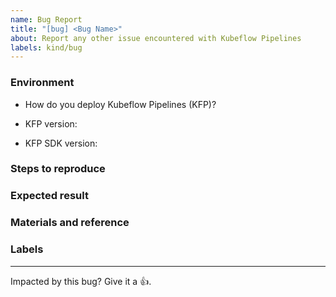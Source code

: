 ```yaml
---
name: Bug Report
title: "[bug] <Bug Name>"
about: Report any other issue encountered with Kubeflow Pipelines
labels: kind/bug
---
```


### Environment

<!-- Please fill in those that seem relevant. -->

- How do you deploy Kubeflow Pipelines (KFP)?
<!-- For more information, see an overview of KFP installation options: https://www.kubeflow.org/docs/pipelines/installation/overview/. -->
- KFP version:
<!-- Specify the version of Kubeflow Pipelines that you are using. The version number appears in the left side navigation of user interface.
To find the version number, See version number shows on bottom of KFP UI left sidenav. -->
- KFP SDK version:
<!-- Specify the output of the following shell command: $pip list | grep kfp -->

### Steps to reproduce

<!--
Specify how to reproduce the problem.
This may include information such as: a description of the process, code snippets, log output, or screenshots.
-->

### Expected result

<!-- What should the correct behavior be? -->

### Materials and reference

<!-- Help us debug this issue by providing resources such as: sample code, background context, or links to references. -->

### Labels

<!-- Please include labels below by uncommenting them to help us better triage issues -->

<!-- /area frontend -->
<!-- /area backend -->
<!-- /area sdk -->
<!-- /area testing -->
<!-- /area samples -->
<!-- /area components -->

---

<!-- Don't delete message below to encourage users to support your issue! -->

Impacted by this bug? Give it a 👍.
